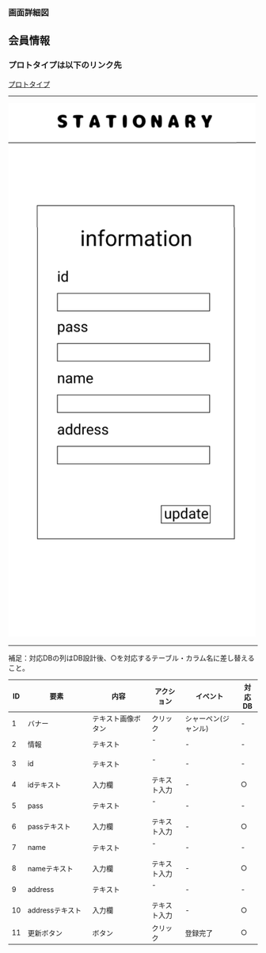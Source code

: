 ### 画面詳細図
## 会員情報
### プロトタイプは以下のリンク先
[プロトタイプ](https://www.figma.com/file/YN8g4ahM3raStzCZMDXhNA/stationary?node-id=1%3A10)
*****
<img src="../img/会員情報.png" width="500">

*****
補足：対応DBの列はDB設計後、○を対応するテーブル・カラム名に差し替えること。

| ID | 要素 | 内容 | アクション | イベント | 対応DB |
|----|------|-----|------------|---------|-------|
|1   |バナー　　　　　|テキスト画像ボタン|クリック   |シャーペン(ジャンル)|-|
|2   |情報　　　　　　|テキスト　　　　　|-    　　　|-        　　　   |-|
|3   |id　　　　　　　|テキスト　　　　　|-    　　　|-        　　　   |-|
|4   |idテキスト　　　|入力欄　　　　　　|テキスト入力|-        　　　   |○|
|5   |pass　　　　　　|テキスト　　　　　|-    　　　|-        　　　   |-|
|6   |passテキスト　　|入力欄　　　　　　|テキスト入力|-        　　    |○|
|7   |name     　　　|テキスト　　　　　|-    　　　|-        　　　   |-|
|8   |nameテキスト　　|入力欄　　　　　　|テキスト入力|-        　　　  |○|
|9   |address　　　　|テキスト　　　　　|-    　　　|-        　　　   |-|
|10  |addressテキスト|入力欄　　　　　　|テキスト入力|-        　　　   |○|
|11  |更新ボタン　　　|ボタン　　　　　　|クリック　　|登録完了　　　　　|○|

